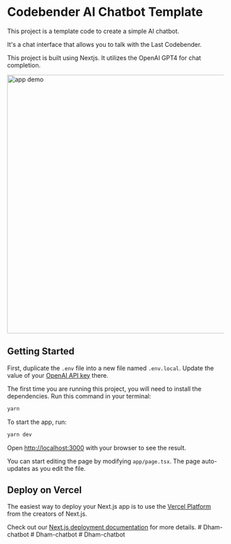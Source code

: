 # Codebender AI Chatbot Template

This project is a template code to create a simple AI chatbot.

It's a chat interface that allows you to talk with the Last Codebender.

This project is built using Nextjs. It utilizes the OpenAI GPT4 for chat completion.

<img src="app-screenshot.png" alt="app demo" width=600>

## Getting Started

First, duplicate the `.env` file into a new file named `.env.local`. Update the value of your [OpenAI API key](https://platform.openai.com/api-keys) there.

The first time you are running this project, you will need to install the dependencies. Run this command in your terminal:

```bash
yarn
```

To start the app, run:

```bash
yarn dev
```

Open [http://localhost:3000](http://localhost:3000) with your browser to see the result.

You can start editing the page by modifying `app/page.tsx`. The page auto-updates as you edit the file.

## Deploy on Vercel

The easiest way to deploy your Next.js app is to use the [Vercel Platform](https://vercel.com/new?utm_medium=default-template&filter=next.js&utm_source=create-next-app&utm_campaign=create-next-app-readme) from the creators of Next.js.

Check out our [Next.js deployment documentation](https://nextjs.org/docs/deployment) for more details.
#   D h a m - c h a t b o t  
 #   D h a m - c h a t b o t  
 #   D h a m - c h a t b o t  
 
